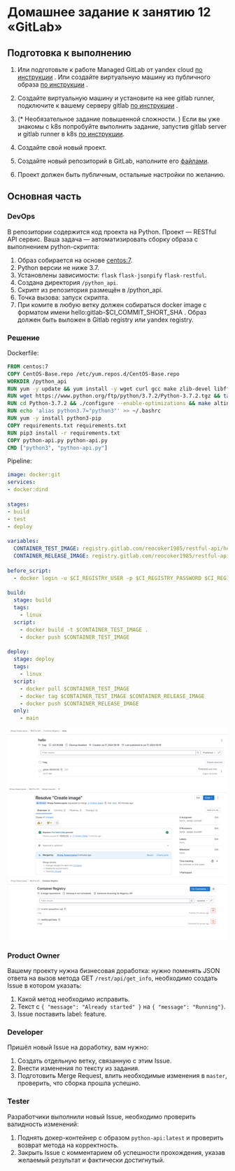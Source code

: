 # Домашнее задание к занятию 12 «GitLab»

## Подготовка к выполнению


1. Или подготовьте к работе Managed GitLab от yandex cloud [по инструкции](https://cloud.yandex.ru/docs/managed-gitlab/operations/instance/instance-create) .
Или создайте виртуальную машину из публичного образа [по инструкции](https://cloud.yandex.ru/marketplace/products/yc/gitlab ) .
2. Создайте виртуальную машину и установите на нее gitlab runner, подключите к вашему серверу gitlab  [по инструкции](https://docs.gitlab.com/runner/install/linux-repository.html) .

3. (* Необязательное задание повышенной сложности. )  Если вы уже знакомы с k8s попробуйте выполнить задание, запустив gitlab server и gitlab runner в k8s  [по инструкции](https://cloud.yandex.ru/docs/tutorials/infrastructure-management/gitlab-containers). 

4. Создайте свой новый проект.
5. Создайте новый репозиторий в GitLab, наполните его [файлами](./repository).
6. Проект должен быть публичным, остальные настройки по желанию.

## Основная часть

### DevOps

В репозитории содержится код проекта на Python. Проект — RESTful API сервис. Ваша задача — автоматизировать сборку образа с выполнением python-скрипта:

1. Образ собирается на основе [centos:7](https://hub.docker.com/_/centos?tab=tags&page=1&ordering=last_updated).
2. Python версии не ниже 3.7.
3. Установлены зависимости: `flask` `flask-jsonpify` `flask-restful`.
4. Создана директория `/python_api`.
5. Скрипт из репозитория размещён в /python_api.
6. Точка вызова: запуск скрипта.
7. При комите в любую ветку должен собираться docker image с форматом имени hello:gitlab-$CI_COMMIT_SHORT_SHA . Образ должен быть выложен в Gitlab registry или yandex registry.   

### Решение

Dockerfile:
```dockerfile
FROM centos:7
COPY CentOS-Base.repo /etc/yum.repos.d/CentOS-Base.repo
WORKDIR /python_api
RUN yum -y update && yum install -y wget curl gcc make zlib-devel libffi-devel
RUN wget https://www.python.org/ftp/python/3.7.2/Python-3.7.2.tgz && tar xzf Python-3.7.2.tgz
RUN cd Python-3.7.2 && ./configure --enable-optimizations && make altinstall
RUN echo 'alias python3.7="python3"' >> ~/.bashrc
RUN yum -y install python3-pip
COPY requirements.txt requirements.txt
RUN pip3 install -r requirements.txt
COPY python-api.py python-api.py
CMD ["python3", "python-api.py"]
```
Pipeline:
```yaml
image: docker:git
services:
- docker:dind

stages:
- build
- test
- deploy

variables:
  CONTAINER_TEST_IMAGE: registry.gitlab.com/reocoker1985/restful-api/hello:gitlab-$CI_COMMIT_SHORT_SHA
  CONTAINER_RELEASE_IMAGE: registry.gitlab.com/reocoker1985/restful-api/python-api:latest

before_script:
  - docker login -u $CI_REGISTRY_USER -p $CI_REGISTRY_PASSWORD $CI_REGISTRY

build:
  stage: build
  tags:
    - linux
  script:
    - docker build -t $CONTAINER_TEST_IMAGE .
    - docker push $CONTAINER_TEST_IMAGE

deploy:
  stage: deploy
  tags:
    - linux
  script:
    - docker pull $CONTAINER_TEST_IMAGE
    - docker tag $CONTAINER_TEST_IMAGE $CONTAINER_RELEASE_IMAGE
    - docker push $CONTAINER_RELEASE_IMAGE
  only:
    - main
```
![1.png](./img/1.png)
![2.png](./img/2.png)
![3.png](./img/3.png)

### Product Owner

Вашему проекту нужна бизнесовая доработка: нужно поменять JSON ответа на вызов метода GET `/rest/api/get_info`, необходимо создать Issue в котором указать:

1. Какой метод необходимо исправить.
2. Текст с `{ "message": "Already started" }` на `{ "message": "Running"}`.
3. Issue поставить label: feature.

### Developer

Пришёл новый Issue на доработку, вам нужно:

1. Создать отдельную ветку, связанную с этим Issue.
2. Внести изменения по тексту из задания.
3. Подготовить Merge Request, влить необходимые изменения в `master`, проверить, что сборка прошла успешно.


### Tester

Разработчики выполнили новый Issue, необходимо проверить валидность изменений:

1. Поднять докер-контейнер с образом `python-api:latest` и проверить возврат метода на корректность.
2. Закрыть Issue с комментарием об успешности прохождения, указав желаемый результат и фактически достигнутый.



